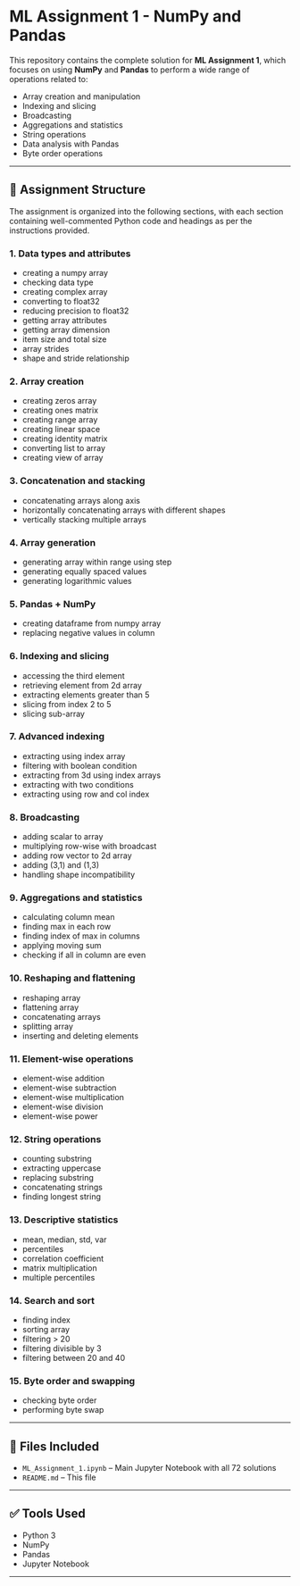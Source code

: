 # ML Assignment 1 - NumPy and Pandas

This repository contains the complete solution for **ML Assignment 1**, which focuses on using **NumPy** and **Pandas** to perform a wide range of operations related to:

- Array creation and manipulation
- Indexing and slicing
- Broadcasting
- Aggregations and statistics
- String operations
- Data analysis with Pandas
- Byte order operations

---

## 🧾 Assignment Structure

The assignment is organized into the following sections, with each section containing well-commented Python code and headings as per the instructions provided.

### 1. Data types and attributes
- creating a numpy array
- checking data type
- creating complex array
- converting to float32
- reducing precision to float32
- getting array attributes
- getting array dimension
- item size and total size
- array strides
- shape and stride relationship

### 2. Array creation
- creating zeros array
- creating ones matrix
- creating range array
- creating linear space
- creating identity matrix
- converting list to array
- creating view of array

### 3. Concatenation and stacking
- concatenating arrays along axis
- horizontally concatenating arrays with different shapes
- vertically stacking multiple arrays

### 4. Array generation
- generating array within range using step
- generating equally spaced values
- generating logarithmic values

### 5. Pandas + NumPy
- creating dataframe from numpy array
- replacing negative values in column

### 6. Indexing and slicing
- accessing the third element
- retrieving element from 2d array
- extracting elements greater than 5
- slicing from index 2 to 5
- slicing sub-array

### 7. Advanced indexing
- extracting using index array
- filtering with boolean condition
- extracting from 3d using index arrays
- extracting with two conditions
- extracting using row and col index

### 8. Broadcasting
- adding scalar to array
- multiplying row-wise with broadcast
- adding row vector to 2d array
- adding (3,1) and (1,3)
- handling shape incompatibility

### 9. Aggregations and statistics
- calculating column mean
- finding max in each row
- finding index of max in columns
- applying moving sum
- checking if all in column are even

### 10. Reshaping and flattening
- reshaping array
- flattening array
- concatenating arrays
- splitting array
- inserting and deleting elements

### 11. Element-wise operations
- element-wise addition
- element-wise subtraction
- element-wise multiplication
- element-wise division
- element-wise power

### 12. String operations
- counting substring
- extracting uppercase
- replacing substring
- concatenating strings
- finding longest string

### 13. Descriptive statistics
- mean, median, std, var
- percentiles
- correlation coefficient
- matrix multiplication
- multiple percentiles

### 14. Search and sort
- finding index
- sorting array
- filtering > 20
- filtering divisible by 3
- filtering between 20 and 40

### 15. Byte order and swapping
- checking byte order
- performing byte swap

---

## 📂 Files Included

- `ML_Assignment_1.ipynb` – Main Jupyter Notebook with all 72 solutions
- `README.md` – This file

---

## ✅ Tools Used

- Python 3
- NumPy
- Pandas
- Jupyter Notebook

---


